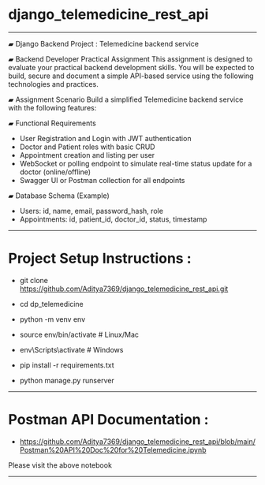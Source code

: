 ﻿# django_telemedicine_rest_api
---
▰ Django Backend Project : Telemedicine backend service

▰ Backend Developer Practical Assignment
This assignment is designed to evaluate your practical backend development skills.
You will be expected to build, secure and document a simple API-based service using the following technologies and practices.

▰ Assignment Scenario
Build a simplified Telemedicine backend service with the following features:

▰ Functional Requirements
* User Registration and Login with JWT authentication
* Doctor and Patient roles with basic CRUD
* Appointment creation and listing per user
* WebSocket or polling endpoint to simulate real-time status update for a doctor (online/offline)
* Swagger UI or Postman collection for all endpoints

▰ Database Schema (Example)
* Users: id, name, email, password_hash, role
* Appointments: id, patient_id, doctor_id, status, timestamp

---

# Project Setup Instructions :

* git clone https://github.com/Aditya7369/django_telemedicine_rest_api.git
* cd dp_telemedicine

* python -m venv env
* source env/bin/activate      # Linux/Mac
* env\Scripts\activate         # Windows

* pip install -r requirements.txt
* python manage.py runserver

---

# Postman API Documentation :
* https://github.com/Aditya7369/django_telemedicine_rest_api/blob/main/Postman%20API%20Doc%20for%20Telemedicine.ipynb

Please visit the above notebook

---




